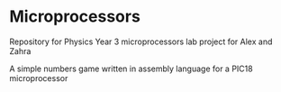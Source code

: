 # Microprocessors
Repository for Physics Year 3 microprocessors lab project for Alex and Zahra

A simple numbers game written in assembly language for a PIC18 microprocessor


